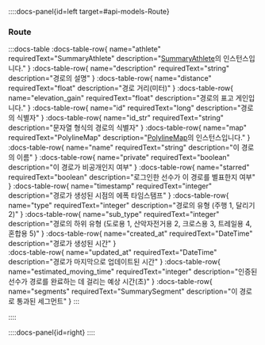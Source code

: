 ::::docs-panel{id=left target=#api-models-Route}

### Route

:::docs-table
:docs-table-row{
name="athlete"
requiredText="SummaryAthlete"
description="<a href='/docs/reference/#api-models-SummaryAthlete'>SummaryAthlete</a>의 인스턴스입니다."
}
:docs-table-row{
name="description"
requiredText="string"
description="경로의 설명"
}
:docs-table-row{
name="distance"
requiredText="float"
description="경로 거리(미터)"
}
:docs-table-row{
name="elevation_gain"
requiredText="float"
description="경로의 표고 게인입니다."
}
:docs-table-row{
name="id"
requiredText="long"
description="경로의 식별자"
}
:docs-table-row{
name="id_str"
requiredText="string"
description="문자열 형식의 경로의 식별자"
}
:docs-table-row{
name="map"
requiredText="PolylineMap"
description="<a href='/docs/reference/#api-models-PolylineMap'>PolylineMap</a>의 인스턴스입니다."
}
:docs-table-row{
name="name"
requiredText="string"
description="이 경로의 이름"
}
:docs-table-row{
name="private"
requiredText="boolean"
description="이 경로가 비공개인지 여부"
}
:docs-table-row{
name="starred"
requiredText="boolean"
description="로그인한 선수가 이 경로를 별표한지 여부"
}
:docs-table-row{
name="timestamp"
requiredText="integer"
description="경로가 생성된 시점의 에폭 타임스탬프"
}
:docs-table-row{
name="type"
requiredText="integer"
description="경로의 유형 (주행 1, 달리기 2)"
}
:docs-table-row{
name="sub_type"
requiredText="integer"
description="경로의 하위 유형 (도로용 1, 산악자전거용 2, 크로스용 3, 트레일용 4, 혼합용 5)"
}
:docs-table-row{
name="created_at"
requiredText="DateTime"
description="경로가 생성된 시간"
}     
:docs-table-row{
name="updated_at"
requiredText="DateTime"
description="경로가 마지막으로 업데이트된 시간"
}
:docs-table-row{
name="estimated_moving_time"
requiredText="integer"
description="인증된 선수가 경로를 완료하는 데 걸리는 예상 시간(초)"
}
:docs-table-row{
name="segments"
requiredText="SummarySegment"
description="이 경로로 통과된 세그먼트"
}
:::

::::

::::docs-panel{id=right}
::::
